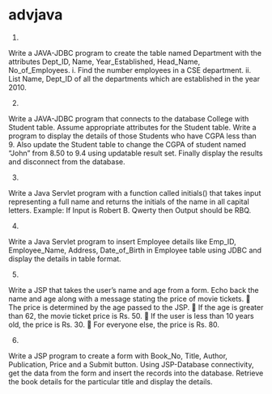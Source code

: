 # advjava

1.
Write a JAVA-JDBC program to create the table named Department with the attributes Dept_ID, Name, Year_Established, Head_Name, No_of_Employees.
i. Find the number employees in a CSE department.
ii. List Name, Dept_ID of all the departments which are established in the year 2010.

2.
Write a JAVA-JDBC program that connects to the database College with Student table. Assume appropriate attributes for the Student table. Write a program to display the details of those Students who have CGPA less than 9. Also update the Student table to change the CGPA of student named “John” from 8.50 to 9.4 using updatable result set.
Finally display the results and disconnect from the database.

3.
Write a Java Servlet program with a function called initials() that takes input representing a full name and returns the initials of the name in all capital letters.
Example: If Input is Robert B. Qwerty then Output should be RBQ.

4.
Write a Java Servlet program to insert Employee details like Emp_ID, Employee_Name, Address, Date_of_Birth in Employee table using JDBC and display the details in table format.

5.
Write a JSP that takes the user’s name and age from a form. Echo back the name and age along with a message stating the price of movie tickets.
 The price is determined by the age passed to the JSP.
 If the age is greater than 62, the movie ticket price is Rs. 50.
 If the user is less than 10 years old, the price is Rs. 30.
 For everyone else, the price is Rs. 80.

6.
Write a JSP program to create a form with Book_No, Title, Author, Publication, Price and a Submit button. Using JSP-Database connectivity, get the data from the form and insert the records into the database. Retrieve the book details for the particular title and display the details.

